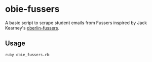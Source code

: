 obie-fussers
============

A basic script to scrape student emails from Fussers inspired by Jack Kearney's
[oberlin-fussers](https://github.com/jack-kearney/oberlin-fussers).

Usage
---

    ruby obie_fussers.rb

